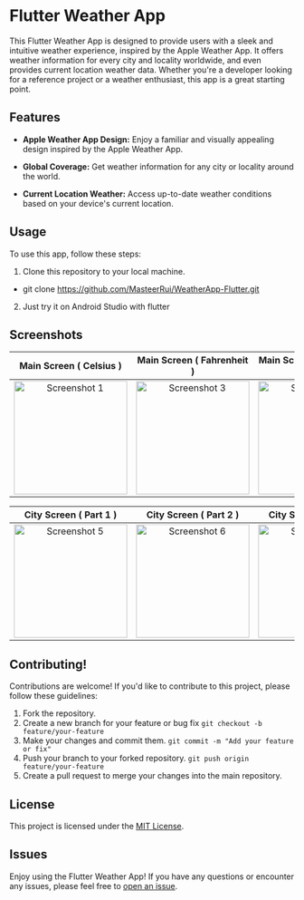 # Flutter Weather App

This Flutter Weather App is designed to provide users with a sleek and intuitive weather experience, inspired by the Apple Weather App. It offers weather information for every city and locality worldwide, and even provides current location weather data. Whether you're a developer looking for a reference project or a weather enthusiast, this app is a great starting point.

## Features

- **Apple Weather App Design:** Enjoy a familiar and visually appealing design inspired by the Apple Weather App.

- **Global Coverage:** Get weather information for any city or locality around the world.

- **Current Location Weather:** Access up-to-date weather conditions based on your device's current location.

## Usage

To use this app, follow these steps:

1. Clone this repository to your local machine.
 - git clone https://github.com/MasteerRui/WeatherApp-Flutter.git
2. Just try it on Android Studio with flutter 

## Screenshots
| Main Screen ( Celsius )| Main Screen ( Fahrenheit ) | Main Screen ( Delete City ) | Main Screen ( Search City ) |
| :-------------------: | :-------------------: | :-------------------: | :-------------------: |
| <img src="https://github.com/MasteerRui/WeatherApp-Flutter/assets/75584975/0d2ccab2-854a-402f-a1ea-dc9eb10055c3" alt="Screenshot 1" width="200"> | <img src="https://github.com/MasteerRui/WeatherApp-Flutter/assets/75584975/bebb5c62-c5ae-4ea3-9461-4971f08d3092" alt="Screenshot 3" width="200"> | <img src="https://github.com/MasteerRui/WeatherApp-Flutter/assets/75584975/ac6d96e6-3242-4fb7-bc71-a7d6a5e8a1c7" alt="Screenshot 2" width="200"> | <img src="https://github.com/MasteerRui/WeatherApp-Flutter/assets/75584975/2f3482a2-34c8-4247-8846-cebb8588df81" alt="Screenshot 4" width="200"> | <img src="https://github.com/MasteerRui/WeatherApp-Flutter/assets/75584975/98d1694c-89a8-4626-bfe0-56cefde2391e" alt="Screenshot 4" width="200"> |

| City Screen ( Part 1 ) | City Screen ( Part 2 ) | City Screen ( Part 3 ) | City Screen ( Other One ) |
| :-------------------: | :-------------------: | :-------------------: | :-------------------: |
| <img src="https://github.com/MasteerRui/WeatherApp-Flutter/assets/75584975/98d1694c-89a8-4626-bfe0-56cefde2391e" alt="Screenshot 5" width="200"> | <img src="https://github.com/MasteerRui/WeatherApp-Flutter/assets/75584975/7cfc89df-9e04-4bb2-9b2c-a4fb153f4e99" alt="Screenshot 6" width="200"> | <img src="https://github.com/MasteerRui/WeatherApp-Flutter/assets/75584975/3b352e42-168d-428f-bef7-fc64c6c27d86" alt="Screenshot 7" width="200"> | <img src="https://github.com/MasteerRui/WeatherApp-Flutter/assets/75584975/4bbda8e9-ee57-46c5-91ff-a7515b45ce85" alt="Screenshot 8" width="200"> |

## Contributing!
Contributions are welcome! If you'd like to contribute to this project, please follow these guidelines:

1. Fork the repository.
2. Create a new branch for your feature or bug fix ```git checkout -b feature/your-feature```
3. Make your changes and commit them. ```git commit -m "Add your feature or fix"```
4. Push your branch to your forked repository. ```git push origin feature/your-feature```
5. Create a pull request to merge your changes into the main repository.

## License

This project is licensed under the [MIT License](LICENSE).

## Issues
Enjoy using the Flutter Weather App! If you have any questions or encounter any issues, please feel free to [open an issue](https://github.com/MasteerRui/WeatherApp-Flutter/issues).
